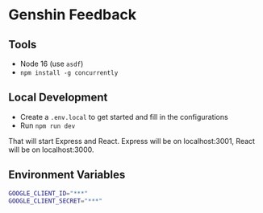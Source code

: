 # Genshin Feedback

## Tools

- Node 16 (use `asdf`)
- `npm install -g concurrently`

## Local Development

- Create a `.env.local` to get started and fill in the configurations
- Run `npm run dev`

That will start Express and React. Express will be on localhost:3001, React will be on localhost:3000.

## Environment Variables

```bash
GOOGLE_CLIENT_ID="***"
GOOGLE_CLIENT_SECRET="***"
```
